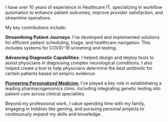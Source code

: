 I have over 10 years of experience in Healthcare IT, specializing in workflow automation to enhance patient outcomes, improve provider satisfaction, and streamline operations.

My key contributions include:

**Streamlining Patient Journeys**: I've developed and implemented solutions for efficient patient scheduling, triage, and healthcare navigation. This includes systems for COVID-19 screening and testing.

**Advancing Diagnostic Capabilities**: I helped design and deploy tools to assist physicians in diagnosing complex neurological comditions. I also helped create a tool to help physicians determine the best antibiotic for certain patients based on empiric evidence. 

<a href="https://www.northshore.org/personalized-medicine/" target="_blank" class="undecorated-link">**Pioneering Personalized Medicine**:</a> I've played a key role in establisheing a leading pharmacogenomics clinic. Including integrating genetic testing into patient care across clniical specialties. 

Beyond my professional work, I value spending time with my family, engaging in hobbies like gaming, and pursuing personal projects to continuously expand my skills and knowledge.